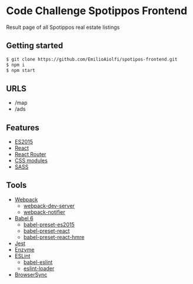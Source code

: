 # Code Challenge Spotippos Frontend
Result page of all Spotippos real estate listings

## Getting started
```bash
$ git clone https://github.com/EmilioAiolfi/spotipos-frontend.git
$ npm i
$ npm start
```

## URLS
 - /map
 - /ads

## Features
- [ES2015](https://babeljs.io/docs/learn-es2015)
- [React](https://github.com/facebook/react)
- [React Router](https://github.com/reactjs/react-router)
- [CSS modules](https://github.com/css-modules/css-modules)
- [SASS](http://sass-lang.com)

## Tools
- [Webpack](https://github.com/webpack/webpack)
    - [webpack-dev-server](https://github.com/webpack/webpack-dev-server)
    - [webpack-notifier](https://github.com/Turbo87/webpack-notifier)
- [Babel 6](https://github.com/babel/babel)
    - [babel-preset-es2015](https://github.com/babel/babel/tree/master/packages/babel-preset-es2015)
    - [babel-preset-react](https://github.com/babel/babel/tree/master/packages/babel-preset-react)
    -  [babel-preset-react-hmre](https://github.com/babel/babel/tree/master/packages/babel-preset-react-hmre)
- [Jest](https://github.com/facebook/jest)
- [Enzyme](https://github.com/airbnb/enzyme)
- [ESLint](https://github.com/eslint/eslint)
    - [babel-eslint](https://github.com/babel/babel-eslint)
    - [eslint-loader](https://github.com/MoOx/eslint-loader)
- [BrowserSync](https://github.com/Browsersync/)
